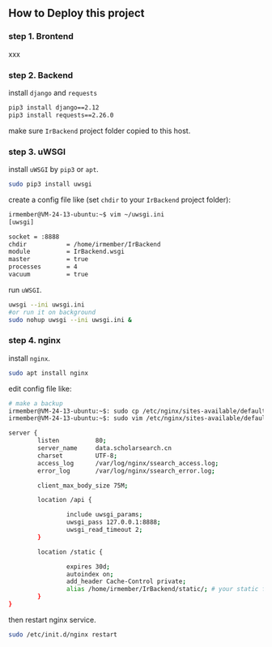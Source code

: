## How to Deploy this project

### step 1. Brontend

xxx

### step 2. Backend

install `django` and `requests`
```bash
pip3 install django==2.12
pip3 install requests==2.26.0
```
make sure `IrBackend` project folder copied to this host.

### step 3. uWSGI

install `uWSGI` by `pip3` or `apt`.
```bash
sudo pip3 install uwsgi
```

create a config file like (set `chdir` to your `IrBackend` project folder):
```bash
irmember@VM-24-13-ubuntu:~$ vim ~/uwsgi.ini 
[uwsgi]

socket = :8888
chdir           = /home/irmember/IrBackend
module          = IrBackend.wsgi
master          = true
processes       = 4
vacuum          = true
```

run `uWSGI`.
```bash
uwsgi --ini uwsgi.ini
#or run it on background
sudo nohup uwsgi --ini uwsgi.ini &
```

### step 4. nginx

install `nginx`.
```bash
sudo apt install nginx
```

edit config file like:
```bash
# make a backup
irmember@VM-24-13-ubuntu:~$: sudo cp /etc/nginx/sites-available/default /etc/nginx/sites-available/default.bak
irmember@VM-24-13-ubuntu:~$: sudo vim /etc/nginx/sites-available/default

server {
        listen          80; 
        server_name     data.scholarsearch.cn 
        charset         UTF-8;
        access_log      /var/log/nginx/ssearch_access.log;
        error_log       /var/log/nginx/ssearch_error.log;

        client_max_body_size 75M;

        location /api { 

                include uwsgi_params;
                uwsgi_pass 127.0.0.1:8888;
                uwsgi_read_timeout 2;
        }   

        location /static {

                expires 30d;
                autoindex on; 
                add_header Cache-Control private;
                alias /home/irmember/IrBackend/static/; # your static file folder
        }   
}
```

then restart nginx service.
```bash
sudo /etc/init.d/nginx restart
```
